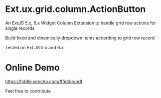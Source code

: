 # Ext.ux.grid.column.ActionButton
An ExtJS 5.x, 6.x Widget Column Extension to handle grid row actions for single records

Build fixed and dinamically dropdown items according to grid row record

Tested on Ext JS 5.x and 6.x


# Online Demo
https://fiddle.sencha.com/#fiddle/ndf

Feel free to contribute

